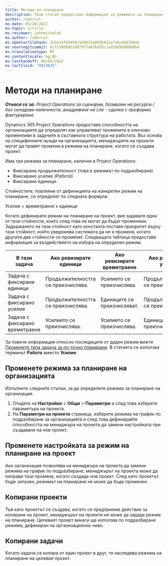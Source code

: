 ```yaml
---
title: Методи на планиране
description: Тази статия предоставя информация за режимите на планиране.
author: ruhercul
ms.date: 05/28/2021
ms.topic: article
ms.reviewer: johnmichalak
ms.author: ruhercul
ms.openlocfilehash: 3cbe14f8d458c5d9631e0595912afa8cbb87b9de
ms.sourcegitcommit: 6cfc50d89528df977a8f6a55c1ad39d99800d9b4
ms.translationtype: MT
ms.contentlocale: bg-BG
ms.lasthandoff: 06/03/2022
ms.locfileid: "8923635"
---
```

# <a name="scheduling-modes"></a>Методи на планиране

_**Отнася се за:** Project Operations за сценарии, базирани на ресурси / без складови наличности, внедряване на Lite - сделка с проформа фактуриране_


Dynamics 365 Project Operations предоставя способността на организациите да определят как управляват промените в ключови променливи в задачите в съставната структура на работата. Въз основа на специфичните нужди на организацията, мениджърите на проекти могат да правят промени в режима на планиране, когато се създава проект.

Има три режима за планиране, налични в Project Operations:

  - Фиксирана продължителност (това е режимът по подразбиране)
  - Фиксирано усилие (*Работа*)
  - Фиксирани единици

Стойностите, повлияни от дефиницията на конкретен режим на планиране, се определят по следната формула:

  Усилие = времетраене х единици

Когато дефинирате режим на планиране на проект, вие задавате една от тези стойности, които след това не могат да бъдат променени. Задържането на тази стойност като константа поставя приоритет върху тази стойност, който уведомява системата да не я променя, когато другите две стойности се променят. Следващата таблица предоставя информация за въздействието на избора на определен режим.

| **В тази задача**             | **Ако ревизирате единици**   | **Ако ревизирате времетраене** | **Ако ревизирате усилие**  |
|----------------------|---------------------------|----------------------------|---------------------------|
| Задача с фиксирани единици     | Продължителността се преизчислява. | Усилието се преизчислява.    | Продължителността се преизчислява. |
| Задача с фиксирано усилие    | Продължителността се преизчислява. | Единиците се преизчисляват.    | Продължителността се преизчислява. |
| Задача с фиксирано времетраене  | Усилието се преизчислява.   | Усилието се преизчислява.    | Единиците се преизчисляват.   |

За повече информация относно последиците от даден режим вижте [Променете типа задача за по-точно планиране](https://support.microsoft.com/en-us/office/change-the-task-type-for-more-accurate-scheduling-b0b969ad-45bc-4e9e-8967-435587548a72). В статията се използва терминът **Работа** вместо **Усилие**.

## <a name="change-the-organizations-scheduling-mode"></a>Променете режима за планиране на организацията

Изпълнете следните стъпки, за да определите режима за планиране на организация.

1. Отидете на **Настройки** \> **Общи** \> **Параметри** и след това изберете параметъра на проекта. 
2. На **Параметри на проекта** страница, изберете режима на график по подразбиране за организацията и след това дефинирайте способността на мениджъра на проекта да замени настройката при създаване на нов проект.

## <a name="change-the-scheduling-mode-setting-on-a-project"></a>Променете настройката за режим на планиране на проект

Ако организация позволява на мениджъра на проекта да замени режима на график по подразбиране, мениджърът на проекта може да направи тази промяна, когато създаде нов проект. След като проектът бъде запазен, режимът на планиране не може да бъде променен.

## <a name="copied-projects"></a>Копирани проекти

Тъй като проектът се създава, когато се предприеме действие за копиране на проект, мениджърът на проекти не може да зададе режим на планиране. Целевият проект винаги ще използва по подразбиране режима, дефиниран на организационно ниво.

## <a name="copied-tasks"></a>Копирани задачи

Когато задача се копира от един проект в друг, тя наследява режима на планиране на целевия проект.
